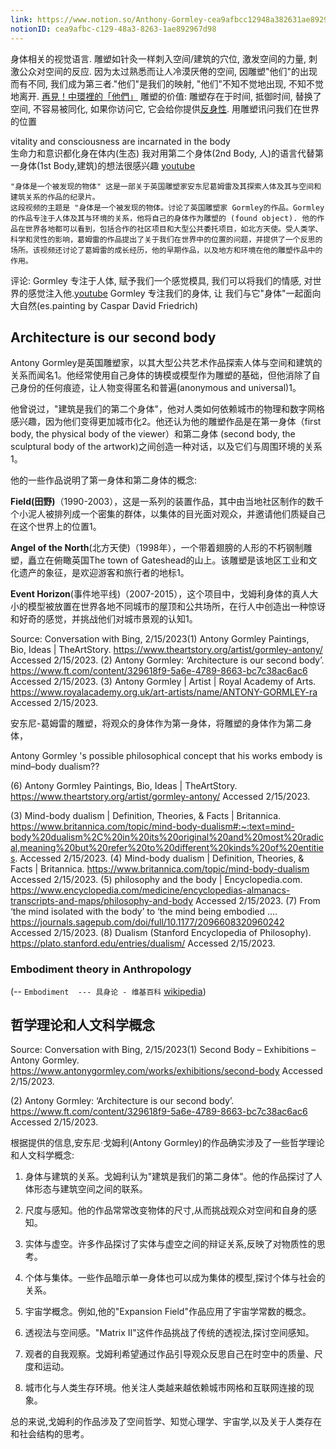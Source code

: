 ```yaml
---
link: https://www.notion.so/Anthony-Gormley-cea9afbcc12948a382631ae892967d98
notionID: cea9afbc-c129-48a3-8263-1ae892967d98
---
```


身体相关的视觉语言.
雕塑如针灸一样刺入空间/建筑的穴位, 激发空间的力量, 刺激公众对空间的反应.
因为太过熟悉而让人冷漠厌倦的空间, 因雕塑"他们"的出现而有不同, 我们成为第三者."他们"是我们的映射, "他们"不知不觉地出现, 不知不觉地离开.
[再見！中環裡的「他們」](https://artuncovered.wordpress.com/2016/05/25/%e5%86%8d%e8%a6%8b%ef%bc%81%e4%b8%ad%e7%92%b0%e8%a3%a1%e7%9a%84%e3%80%8c%e4%bb%96%e5%80%91%e3%80%8d/)
雕塑的价值: 雕塑存在于时间, 抵御时间, 替换了空间, 不容易被同化, 如果你访问它, 它会给你提供[反身性](https://zh.wikipedia.org/wiki/%E5%8F%8D%E8%BA%AB%E6%80%A7). 
用雕塑讯问我们在世界的位置

vitality and consciousness are incarnated in the body  
生命力和意识都化身在体内(生态)
我对用第二个身体(2nd Body, 人)的语言代替第一身体(1st Body,建筑)的想法很感兴趣 [youtube](https://youtu.be/yBK4RBRj1U8?t=1119)
```
"身体是一个被发现的物体" 这是一部关于英国雕塑家安东尼葛姆雷及其探索人体及其与空间和建筑关系的作品的纪录片。
这段视频的主题是 "身体是一个被发现的物体。讨论了英国雕塑家 Gormley的作品。Gormley的作品专注于人体及其与环境的关系，他将自己的身体作为雕塑的 (found object). 他的作品在世界各地都可以看到，包括合作的社区项目和大型公共委托项目，如北方天使。受人类学、科学和灵性的影响，葛姆雷的作品提出了关于我们在世界中的位置的问题，并提供了一个反思的场所。该视频还讨论了葛姆雷的成长经历，他的早期作品，以及地方和环境在他的雕塑作品中的作用。
```

评论:
Gormley 专注于人体, 赋予我们一个感觉模具, 我们可以将我们的情感, 对世界的感觉注入他.[youtube](https://youtu.be/yBK4RBRj1U8?t=423)
Gormley 专注我们的身体, 让 我们与它"身体"一起面向大自然(es.painting by Caspar David Friedrich) 


## Architecture is our second body

Antony Gormley是英国雕塑家，以其大型公共艺术作品探索人体与空间和建筑的关系而闻名1。他经常使用自己身体的铸模或模型作为雕塑的基础，但他消除了自己身份的任何痕迹，让人物变得匿名和普遍(anonymous and universal)1。

他曾说过，"建筑是我们的第二个身体"，他对人类如何依赖城市的物理和数字网格感兴趣，因为他们变得更加城市化2。他还认为他的雕塑作品是在第一身体（first body, the physical body of the viewer）和第二身体 (second body, the sculptural body of the artwork)之间创造一种对话，以及它们与周围环境的关系1。

他的一些作品说明了第一身体和第二身体的概念:

**Field(田野)**（1990-2003），这是一系列的装置作品，其中由当地社区制作的数千个小泥人被排列成一个密集的群体，以集体的目光面对观众，并邀请他们质疑自己在这个世界上的位置1。

**Angel of the North**(北方天使)（1998年），一个带着翅膀的人形的不朽钢制雕塑，矗立在俯瞰英国The town of Gateshead的山上。该雕塑是该地区工业和文化遗产的象征，是欢迎游客和旅行者的地标1。

**Event Horizon**(事件地平线)（2007-2015），这个项目中，戈姆利身体的真人大小的模型被放置在世界各地不同城市的屋顶和公共场所，在行人中创造出一种惊讶和好奇的感觉，并挑战他们对城市景观的认知1。

Source: Conversation with Bing, 2/15/2023(1) Antony Gormley Paintings, Bio, Ideas | TheArtStory. https://www.theartstory.org/artist/gormley-antony/ Accessed 2/15/2023.
(2) Antony Gormley: ‘Architecture is our second body’. https://www.ft.com/content/329618f9-5a6e-4789-8663-bc7c38ac6ac6 Accessed 2/15/2023.
(3) Antony Gormley | Artist | Royal Academy of Arts. https://www.royalacademy.org.uk/art-artists/name/ANTONY-GORMLEY-ra Accessed 2/15/2023.

安东尼-葛姆雷的雕塑，将观众的身体作为第一身体，将雕塑的身体作为第二身体，


Antony Gormley 's 
possible philosophical concept that his works embody is mind–body dualism??



(6) Antony Gormley Paintings, Bio, Ideas | TheArtStory. https://www.theartstory.org/artist/gormley-antony/ Accessed 2/15/2023.

(3) Mind-body dualism | Definition, Theories, & Facts | Britannica. https://www.britannica.com/topic/mind-body-dualism#:~:text=mind-body%20dualism%2C%20in%20its%20original%20and%20most%20radical,meaning%20but%20refer%20to%20different%20kinds%20of%20entities. Accessed 2/15/2023.
(4) Mind-body dualism | Definition, Theories, & Facts | Britannica. https://www.britannica.com/topic/mind-body-dualism Accessed 2/15/2023.
(5) philosophy and the body | Encyclopedia.com. https://www.encyclopedia.com/medicine/encyclopedias-almanacs-transcripts-and-maps/philosophy-and-body Accessed 2/15/2023.
(7) From ‘the mind isolated with the body’ to ‘the mind being embodied .... https://journals.sagepub.com/doi/full/10.1177/2096608320960242 Accessed 2/15/2023.
(8) Dualism (Stanford Encyclopedia of Philosophy). https://plato.stanford.edu/entries/dualism/ Accessed 2/15/2023.


### Embodiment theory in Anthropology
(-- `Embodiment  --- 具身论 - 维基百科` [wikipedia](https://en.wikipedia.org/wiki/Embodiment))


## 哲学理论和人文科学概念
Source: Conversation with Bing, 2/15/2023(1) Second Body – Exhibitions – Antony Gormley. https://www.antonygormley.com/works/exhibitions/second-body Accessed 2/15/2023.


(2) Antony Gormley: ‘Architecture is our second body’. https://www.ft.com/content/329618f9-5a6e-4789-8663-bc7c38ac6ac6 Accessed 2/15/2023.

根据提供的信息,安东尼·戈姆利(Antony Gormley)的作品确实涉及了一些哲学理论和人文科学概念:

1. 身体与建筑的关系。戈姆利认为"建筑是我们的第二身体"。他的作品探讨了人体形态与建筑空间之间的联系。

2. 尺度与感知。他的作品常常改变物体的尺寸,从而挑战观众对空间和自身的感知。

3. 实体与虚空。许多作品探讨了实体与虚空之间的辩证关系,反映了对物质性的思考。

4. 个体与集体。一些作品暗示单一身体也可以成为集体的模型,探讨个体与社会的关系。

5. 宇宙学概念。例如,他的"Expansion Field"作品应用了宇宙学常数的概念。

6. 透视法与空间感。"Matrix II"这件作品挑战了传统的透视法,探讨空间感知。

7. 观者的自我观察。戈姆利希望通过作品引导观众反思自己在时空中的质量、尺度和运动。

8. 城市化与人类生存环境。他关注人类越来越依赖城市网格和互联网连接的现象。

总的来说,戈姆利的作品涉及了空间哲学、知觉心理学、宇宙学,以及关于人类存在和社会结构的思考。


